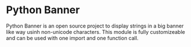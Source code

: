 # Python Banner
Python Banner is an open source project to display strings in a big banner like way usinh non-unicode characters.
This module is fully customizeable and can be used with one import and one function call.
